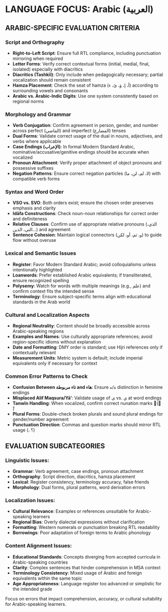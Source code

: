 # LANGUAGE FOCUS: Arabic (العربية)

## ARABIC-SPECIFIC EVALUATION CRITERIA

### Script and Orthography
- **Right-to-Left Script**: Ensure full RTL compliance, including punctuation mirroring when required
- **Letter Forms**: Verify correct contextual forms (initial, medial, final, isolated) especially with diacritics
- **Diacritics (Tashkīl)**: Only include when pedagogically necessary; partial vocalization should remain consistent
- **Hamza Placement**: Check the seat of hamza (أ، إ، ؤ، ئ، ء) according to surrounding vowels and consonants
- **Arabic vs. Arabic-Indic Digits**: Use one system consistently based on regional norms

### Morphology and Grammar
- **Verb Conjugation**: Confirm agreement in person, gender, and number across perfect (الماضي) and imperfect (المضارع) tenses
- **Dual Forms**: Validate correct usage of the dual in nouns, adjectives, and verbs where applicable
- **Case Endings (الإعراب)**: In formal Modern Standard Arabic, nominative/accusative/genitive endings should be accurate when vocalized
- **Pronoun Attachment**: Verify proper attachment of object pronouns and possessive suffixes
- **Negation Patterns**: Ensure correct negation particles (لا، لم، لن، ما) with compatible verb forms

### Syntax and Word Order
- **VSO vs. SVO**: Both orders exist; ensure the chosen order preserves emphasis and clarity
- **Idāfa Constructions**: Check noun-noun relationships for correct order and definiteness
- **Relative Clauses**: Confirm use of appropriate relative pronouns (الذي، التي، الذين...) and agreement
- **Sentence Cohesion**: Maintain logical connectors (و، ثم، أو، لكن) to guide flow without overuse

### Lexical and Semantic Issues
- **Register**: Favor Modern Standard Arabic; avoid colloquialisms unless intentionally highlighted
- **Loanwords**: Prefer established Arabic equivalents; if transliterated, ensure recognized spelling
- **Polysemy**: Watch for words with multiple meanings (e.g., علم) and confirm context fits the intended sense
- **Terminology**: Ensure subject-specific terms align with educational standards in the Arab world

### Cultural and Localization Aspects
- **Regional Neutrality**: Content should be broadly accessible across Arabic-speaking regions
- **Examples and Names**: Use culturally appropriate references; avoid region-specific idioms without explanation
- **Date and Formatting**: DMY order is standard; use Hijri references only if contextually relevant
- **Measurement Units**: Metric system is default; include imperial equivalents only if necessary for context

### Common Error Patterns to Check
- **Confusion Between تاء مربوطة and هاء**: Ensure ة/ه distinction in feminine endings
- **Misplaced Alif Maqsura/Yāʼ**: Validate usage of ى vs. ي at word endings
- **Tanwīn Handling**: When vocalized, confirm correct nunation marks (ً ٍ ٌ)
- **Plural Forms**: Double-check broken plurals and sound plural endings for gender/number agreement
- **Punctuation Direction**: Commas and question marks should mirror RTL usage (، ؟)

## EVALUATION SUBCATEGORIES

### Linguistic Issues:
- **Grammar**: Verb agreement, case endings, pronoun attachment
- **Orthography**: Script direction, diacritics, hamza placement
- **Lexical**: Register consistency, terminology accuracy, false friends
- **Morphology**: Dual forms, plural patterns, word derivation errors

### Localization Issues:
- **Cultural Relevance**: Examples or references unsuitable for Arabic-speaking learners
- **Regional Bias**: Overly dialectal expressions without clarification
- **Formatting**: Western numerals or punctuation breaking RTL readability
- **Borrowings**: Poor adaptation of foreign terms to Arabic phonology

### Content Alignment Issues:
- **Educational Standards**: Concepts diverging from accepted curricula in Arabic-speaking countries
- **Clarity**: Complex sentences that hinder comprehension in MSA context
- **Terminology Consistency**: Mixed usage of Arabic and foreign equivalents within the same topic
- **Age Appropriateness**: Language register too advanced or simplistic for the intended grade

Focus on errors that impact comprehension, accuracy, or cultural suitability for Arabic-speaking learners.
